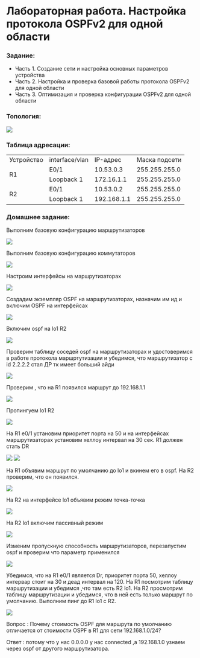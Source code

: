 #  Лабораторная работа. Настройка протокола OSPFv2 для одной области


###  Задание:

+ Часть 1. Создание сети и настройка основных параметров устройства
+ Часть 2. Настройка и проверка базовой работы протокола  OSPFv2 для одной области
+ Часть 3. Оптимизация и проверка конфигурации OSPFv2 для одной области


### Топология:

![](./imgs/tp.png)


### Таблица адресации:


<table>

<tr>
	<td>Устройство</td>
	<td>interface/vlan</td>
	<td>IP-адрес</td>
	<td>Маска подсети</td>
</tr>

<tr>
        <td rowspan="2">R1</td>
        <td>E0/1</td>
	  <td>10.53.0.3</td>
	  <td>255.255.255.0</td>
</tr>

<tr>
        <td>Loopback 1</td>
	  <td>172.16.1.1</td>
	  <td>255.255.255.0</td>
</tr>

<tr>
        <td rowspan="2">R2</td>
        <td>E0/1</td>
	  <td>10.53.0.2</td>
	  <td>255.255.255.0</td>
</tr>

<tr>
        <td>Loopback 1</td>
	  <td>192.168.1.1</td>
	  <td>255.255.255.0</td>
</tr>



</table>


### Домашнее задание:

Выполним базовую конфигурацию маршрутизаторов

![](./imgs/1.png)

Выполним базовую конфигурацию коммутаторов

![](./imgs/2.png)

Настроим интерфейсы на маршрутизаторах 

![](./imgs/3.png)

Создадим экземпляр OSPF на маршрутизаторах, назначим им ид и включим OSPF на интерфейсах

![](./imgs/4.png)

Включим ospf на lo1 R2

![](./imgs/5.png)


Проверим таблицу соседей ospf на маршрутизаторах и удостоверимся в работе протокола маршртутизации и убедимся, что маршрутизатор с id 2.2.2.2 стал ДР тк имеет больший айди

![](./imgs/6.png)

Проверим , что на R1 появился маршрут до 192.168.1.1

![](./imgs/7.png)


Пропингуем lo1 R2

![](./imgs/8.png)

На R1 e0/1 установим приоритет порта на 50 и на интерфейсах маршрутизаторах установим хеллоу интервал на 30 сек. R1 должен стать DR

![](./imgs/9.png)
![](./imgs/10.png)

На R1 объявим маршрут по умолчанию до lo1 и вкинем его в ospf. На R2 проверим, что он появился.

![](./imgs/11.png)


На R2 на интерфейсе lo1 объявим режим точка-точка

![](./imgs/12.png)


На R2 lo1 включим пассивный режим

![](./imgs/13.png)


Изменим пропускную способность маршрутизаторов, перезапустим ospf и проверим что параметр применился

![](./imgs/14.png)


Убедимся, что на R1 e0/1 является Dr, приоритет порта 50, хеллоу интервар стоит на 30 и деад интервал на 120. На R1 посмотрим таблицу маршрутизации и убедимся ,что там есть R2 lo1. На R2 просмотрим таблицу маршрутизации и убедимся, что в ней есть только маршрут по умолчанию. Выполним пинг до R1 lo1 с R2.

![](./imgs/15.png)


Вопрос : Почему стоимость OSPF для маршрута по умолчанию отличается от стоимости OSPF в R1 для сети 192.168.1.0/24?

Ответ : потому что у нас 0.0.0.0 у нас connected ,а 192.168.1.0 узнаем через ospf от другого маршрутизатора.